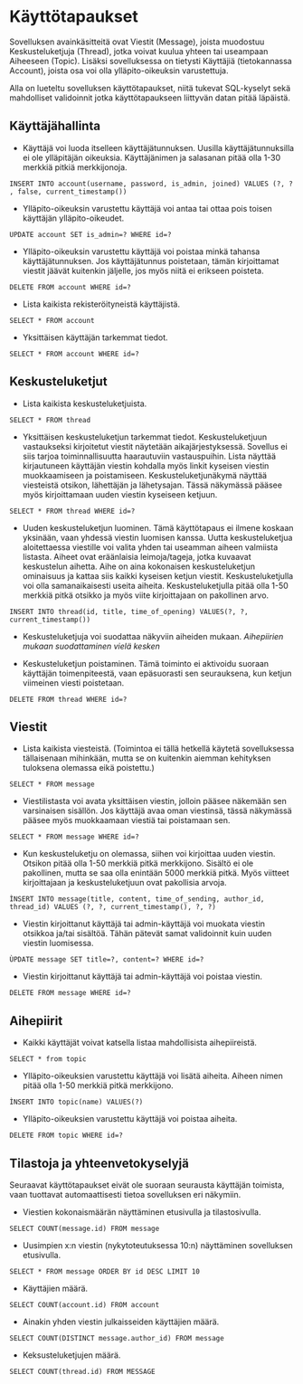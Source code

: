 # Käyttötapaukset

Sovelluksen avainkäsitteitä ovat Viestit (Message), joista muodostuu Keskusteluketjuja (Thread), jotka voivat kuulua yhteen tai useampaan Aiheeseen (Topic). Lisäksi sovelluksessa on tietysti Käyttäjiä (tietokannassa Account), joista osa voi olla ylläpito-oikeuksin varustettuja.

Alla on lueteltu sovelluksen käyttötapaukset, niitä tukevat SQL-kyselyt sekä mahdolliset validoinnit jotka käyttötapaukseen liittyvän datan pitää läpäistä.

## Käyttäjähallinta

* Käyttäjä voi luoda itselleen käyttäjätunnuksen. Uusilla käyttäjätunnuksilla ei ole ylläpitäjän oikeuksia. Käyttäjänimen ja salasanan pitää olla 1-30 merkkiä pitkiä merkkijonoja.

```INSERT INTO account(username, password, is_admin, joined) VALUES (?, ? , false, current_timestamp())```

* Ylläpito-oikeuksin varustettu käyttäjä voi antaa tai ottaa pois toisen käyttäjän ylläpito-oikeudet.

```UPDATE account SET is_admin=? WHERE id=?```

* Ylläpito-oikeuksin varustettu käyttäjä voi poistaa minkä tahansa käyttäjätunnuksen. Jos käyttäjätunnus poistetaan, tämän kirjoittamat viestit jäävät kuitenkin jäljelle, jos myös niitä ei erikseen poisteta.

```DELETE FROM account WHERE id=?```

* Lista kaikista rekisteröityneistä käyttäjistä.

```SELECT * FROM account```

* Yksittäisen käyttäjän tarkemmat tiedot.

```SELECT * FROM account WHERE id=?```

## Keskusteluketjut

* Lista kaikista keskusteluketjuista.

```SELECT * FROM thread```

* Yksittäisen keskusteluketjun tarkemmat tiedot. Keskusteluketjuun vastaukseksi kirjoitetut viestit näytetään aikajärjestyksessä. Sovellus ei siis tarjoa toiminnallisuutta haarautuviin vastauspuihin. Lista näyttää kirjautuneen käyttäjän viestin kohdalla myös linkit kyseisen viestin muokkaamiseen ja poistamiseen. Keskusteluketjunäkymä näyttää viesteistä otsikon, lähettäjän ja lähetysajan. Tässä näkymässä pääsee myös kirjoittamaan uuden viestin kyseiseen ketjuun.

```SELECT * FROM thread WHERE id=?```

* Uuden keskusteluketjun luominen. Tämä käyttötapaus ei ilmene koskaan yksinään, vaan yhdessä viestin luomisen kanssa. Uutta keskusteluketjua aloitettaessa viestille voi valita yhden tai useamman aiheen valmiista listasta. Aiheet ovat eräänlaisia leimoja/tageja, jotka kuvaavat keskustelun aihetta. Aihe on aina kokonaisen keskusteluketjun ominaisuus ja kattaa siis kaikki kyseisen ketjun viestit. Keskusteluketjulla voi olla samanaikaisesti useita aiheita. Keskusteluketjulla pitää olla 1-50 merkkiä pitkä otsikko ja myös viite kirjoittajaan on pakollinen arvo.

```INSERT INTO thread(id, title, time_of_opening) VALUES(?, ?, current_timestamp())```

* Keskusteluketjuja voi suodattaa näkyviin aiheiden mukaan. _Aihepiirien mukaan suodattaminen vielä kesken_

* Keskusteluketjun poistaminen. Tämä toiminto ei aktivoidu suoraan käyttäjän toimenpiteestä, vaan epäsuorasti sen seurauksena, kun ketjun viimeinen viesti poistetaan.

```DELETE FROM thread WHERE id=?```

## Viestit

* Lista kaikista viesteistä. (Toimintoa ei tällä hetkellä käytetä sovelluksessa tällaisenaan mihinkään, mutta se on kuitenkin aiemman kehityksen tuloksena olemassa eikä poistettu.)

```SELECT * FROM message```

* Viestilistasta voi avata yksittäisen viestin, jolloin pääsee näkemään sen varsinaisen sisällön. Jos käyttäjä avaa oman viestinsä, tässä näkymässä pääsee myös muokkaamaan viestiä tai poistamaan sen.

```SELECT * FROM message WHERE id=?```

* Kun keskusteluketju on olemassa, siihen voi kirjoittaa uuden viestin. Otsikon pitää olla 1-50 merkkiä pitkä merkkijono. Sisältö ei ole pakollinen, mutta se saa olla enintään 5000 merkkiä pitkä. Myös viitteet kirjoittajaan ja keskusteluketjuun ovat pakollisia arvoja.

```ÌNSERT INTO message(title, content, time_of_sending, author_id, thread_id) VALUES (?, ?, current_timestamp(), ?, ?)```

* Viestin kirjoittanut käyttäjä tai admin-käyttäjä voi muokata viestin otsikkoa ja/tai sisältöä. Tähän pätevät samat validoinnit kuin uuden viestin luomisessa.

```ÙPDATE message SET title=?, content=? WHERE id=?```

* Viestin kirjoittanut käyttäjä tai admin-käyttäjä voi poistaa viestin.

```DELETE FROM message WHERE id=?```

## Aihepiirit

* Kaikki käyttäjät voivat katsella listaa mahdollisista aihepiireistä.

```SELECT * from topic```

* Ylläpito-oikeuksien varustettu käyttäjä voi lisätä aiheita. Aiheen nimen pitää olla 1-50 merkkiä pitkä merkkijono.

```ÌNSERT INTO topic(name) VALUES(?)```

* Ylläpito-oikeuksien varustettu käyttäjä voi poistaa aiheita.

```DELETE FROM topic WHERE id=?```

## Tilastoja ja yhteenvetokyselyjä

Seuraavat käyttötapaukset eivät ole suoraan seurausta käyttäjän toimista, vaan tuottavat automaattisesti tietoa sovelluksen eri näkymiin.

* Viestien kokonaismäärän näyttäminen etusivulla ja tilastosivulla.

```SELECT COUNT(message.id) FROM message```

* Uusimpien x:n viestin (nykytoteutuksessa 10:n) näyttäminen sovelluksen etusivulla.

```SELECT * FROM message ORDER BY id DESC LIMIT 10```

* Käyttäjien määrä.

```SELECT COUNT(account.id) FROM account```

* Ainakin yhden viestin julkaisseiden käyttäjien määrä.

```SELECT COUNT(DISTINCT message.author_id) FROM message```

* Keksusteluketjujen määrä.

```SELECT COUNT(thread.id) FROM MESSAGE```


